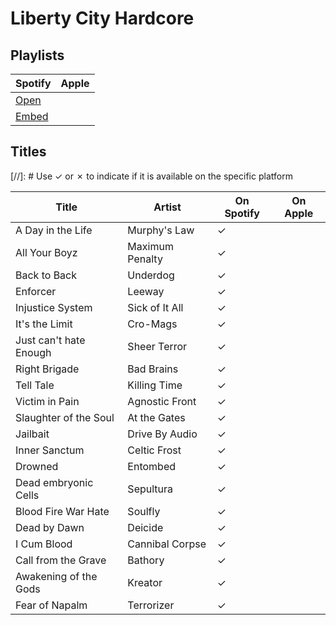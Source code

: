 # Liberty City Hardcore

## Playlists

| Spotify                                                                                                     | Apple |
| ----------------------------------------------------------------------------------------------------------- | ----- |
| [Open](https://open.spotify.com/user/marauderxtreme/playlist/2BlZAh5BnIqbfCiNwPSUNo)                        |       |
| [Embed](https://embed.spotify.com/?uri=spotify%3Auser%3Amarauderxtreme%3Aplaylist%3A2BlZAh5BnIqbfCiNwPSUNo) |       |

## Titles

[//]: # Use ✓ or ✗ to indicate if it is available on the specific platform

| Title                  | Artist          | On Spotify | On Apple |
| ---------------------- | --------------- | ---------- | -------- |
| A Day in the Life      | Murphy's Law    | ✓          |          |
| All Your Boyz          | Maximum Penalty | ✓          |          |
| Back to Back           | Underdog        | ✓          |          |
| Enforcer               | Leeway          | ✓          |          |
| Injustice System       | Sick of It All  | ✓          |          |
| It's the Limit         | Cro-Mags        | ✓          |          |
| Just can't hate Enough | Sheer Terror    | ✓          |          |
| Right Brigade          | Bad Brains      | ✓          |          |
| Tell Tale              | Killing Time    | ✓          |          |
| Victim in Pain         | Agnostic Front  | ✓          |          |
| Slaughter of the Soul  | At the Gates    | ✓          |          |
| Jailbait               | Drive By Audio  | ✓          |          |
| Inner Sanctum          | Celtic Frost    | ✓          |          |
| Drowned                | Entombed        | ✓          |          |
| Dead embryonic Cells   | Sepultura       | ✓          |          |
| Blood Fire War Hate    | Soulfly         | ✓          |          |
| Dead by Dawn           | Deicide         | ✓          |          |
| I Cum Blood            | Cannibal Corpse | ✓          |          |
| Call from the Grave    | Bathory         | ✓          |          |
| Awakening of the Gods  | Kreator         | ✓          |          |
| Fear of Napalm         | Terrorizer      | ✓          |          |
